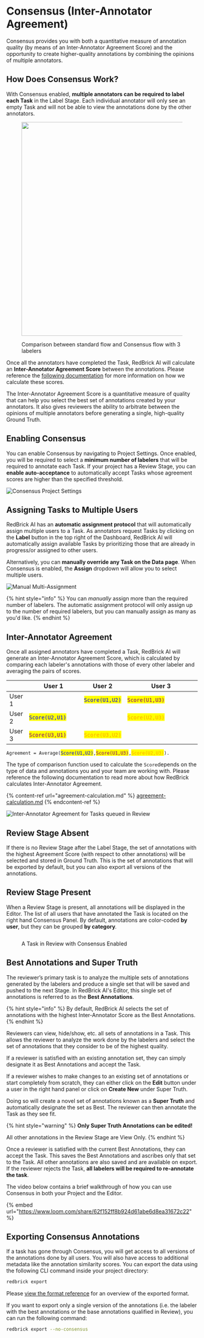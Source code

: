 # Consensus (Inter-Annotator Agreement)

Consensus provides you with both a quantitative measure of annotation quality (by means of an Inter-Annotator Agreement Score) and the opportunity to create higher-quality annotations by combining the opinions of multiple annotators.&#x20;

## How Does Consensus Work?&#x20;

With Consensus enabled, **multiple annotators can be required to label each Task** in the Label Stage. Each individual annotator will only see an empty Task and will not be able to view the annotations done by the other annotators.

<figure><img src="../../.gitbook/assets/image (24).png" alt="" width="563"><figcaption><p>Comparison between standard flow and Consensus flow with 3 labelers</p></figcaption></figure>

Once all the annotators have completed the Task, RedBrick AI will calculate an **Inter-Annotator Agreement Score** between the annotations. Please reference the [following documentation](./#inter-annotator-agreement) for more information on how we calculate these scores.

The Inter-Annotator Agreement Score is a quantitative measure of quality that can help you select the best set of annotations created by your annotators. It also gives reviewers the ability to arbitrate between the opinions of multiple annotators before generating a single, high-quality Ground Truth.&#x20;

## Enabling Consensus

You can enable Consensus by navigating to Project Settings. Once enabled, you will be required to select a **minimum number of labelers** that will be required to annotate each Task. If your project has a Review Stage, you can **enable auto-acceptance** to automatically accept Tasks whose agreement scores are higher than the specified threshold.

![Consensus Project Settings](../../.gitbook/assets/localhost\_3000\_943c97cd-58b1-4794-84d0-8b00d26f0c84\_projects\_64e8b5d9-81d3-4401-a49a-924d72916b0f\_settings.png)

## Assigning Tasks to Multiple Users

RedBrick AI has an **automatic assignment protocol** that will automatically assign multiple users to a Task. As annotators request Tasks by clicking on the **Label** button in the top right of the Dashboard, RedBrick AI will automatically assign available Tasks by prioritizing those that are already in progress/or assigned to other users. &#x20;

Alternatively, you can **manually override any Task on the Data page**. When Consensus is enabled, the **Assign** dropdown will allow you to select multiple users.

![Manual Multi-Assignment](<../../.gitbook/assets/Screen Shot 2022-08-16 at 12.03.37 PM.png>)

{% hint style="info" %}
You can _manually_ assign more than the required number of labelers. The automatic assignment protocol will only assign up to the number of required labelers, but you can manually assign as many as you'd like.&#x20;
{% endhint %}

## Inter-Annotator Agreement

Once all assigned annotators have completed a Task, RedBrick AI will generate an Inter-Annotator Agreement Score, which is calculated by comparing each labeler's annotations with those of every other labeler and averaging the pairs of scores.

<table><thead><tr><th> </th><th width="157">User 1</th><th>User 2</th><th width="250">User 3</th></tr></thead><tbody><tr><td>User 1</td><td></td><td><mark style="color:blue;"><code>Score(U1,U2)</code></mark></td><td><mark style="color:purple;"><code>Score(U1,U3)</code></mark></td></tr><tr><td>User 2</td><td><mark style="color:blue;"><code>Score(U2,U1)</code></mark></td><td></td><td><mark style="color:orange;"><code>Score(U2,U3)</code></mark></td></tr><tr><td>User 3</td><td><mark style="color:purple;"><code>Score(U3,U1)</code></mark></td><td><mark style="color:orange;"><code>Score(U3,U2)</code></mark></td><td></td></tr></tbody></table>

`Agreement = Average(`<mark style="color:blue;">`Score(U1,U2)`</mark>`,`<mark style="color:purple;">`Score(U1,U3)`</mark>`,`<mark style="color:orange;">`Score(U2,U3)`</mark>`).`

The type of comparison function used to calculate the `Score`depends on the type of data and annotations you and your team are working with. Please reference the following documentation to read more about how RedBrick calculates Inter-Annotator Agreement.

{% content-ref url="agreement-calculation.md" %}
[agreement-calculation.md](agreement-calculation.md)
{% endcontent-ref %}

![Inter-Annotator Agreement for Tasks queued in Review](<../../.gitbook/assets/Screen Shot 2022-08-16 at 12.27.55 PM.png>)

## Review Stage Absent

If there is no Review Stage after the Label Stage, the set of annotations with the highest Agreement Score (with respect to other annotations) will be selected and stored in Ground Truth. This is the set of annotations that will be exported by default, but you can also export all versions of the annotations.&#x20;

## Review Stage Present

When a Review Stage is present, all annotations will be displayed in the Editor. The list of all users that have annotated the Task is located on the right hand Consensus Panel. By default, annotations are color-coded **by user**, but they can be grouped **by category**_._

<figure><img src="../../.gitbook/assets/image (2) (2).png" alt=""><figcaption><p>A Task in Review with Consensus Enabled</p></figcaption></figure>

## Best Annotations and Super Truth

The reviewer’s primary task is to analyze the multiple sets of annotations generated by the labelers and produce a single set that will be saved and pushed to the next Stage. In RedBrick AI's Editor, this single set of annotations is referred to as the **Best Annotations**.

{% hint style="info" %}
By default, RedBrick AI selects the set of annotations with the highest Inter-Annotator Score as the Best Annotations.
{% endhint %}

Reviewers can view, hide/show, etc. all sets of annotations in a Task. This allows the reviewer to analyze the work done by the labelers and select the set of annotations that they consider to be of the highest quality.

If a reviewer is satisfied with an existing annotation set, they can simply designate it as Best Annotations and accept the Task.

If a reviewer wishes to make changes to an existing set of annotations or start completely from scratch, they can either click on the **Edit** button under a user in the right hand panel or click on **Create New** under Super Truth.&#x20;

Doing so will create a novel set of annotations known as a **Super Truth** and automatically designate the set as Best. The reviewer can then annotate the Task as they see fit.

{% hint style="warning" %}
**Only Super Truth Annotations can be edited!**&#x20;

All other annotations in the Review Stage are View Only.
{% endhint %}

Once a reviewer is satisfied with the current Best Annotations, they can accept the Task. This saves the Best Annotations and ascribes only that set to the Task. All other annotations are also saved and are available on export. If the reviewer rejects the Task, **all labelers will be required to re-annotate the task**.

The video below contains a brief walkthrough of how you can use Consensus in both your Project and the Editor.&#x20;

{% embed url="https://www.loom.com/share/62f152ff8b924d61abe6d8ea31672c22" %}

## Exporting Consensus Annotations

If a task has gone through Consensus, you will get access to all versions of the annotations done by all users. You will also have access to additional metadata like the annotation similarity scores. You can export the data using the following CLI command inside your project directory:

```bash
redbrick export 
```

Please [view the format reference](../../python-sdk/formats/full-format-reference.md#consensus-export) for an overview of the exported format.

If you want to export only a single version of the annotations (i.e. the labeler with the best annotations or the base annotations qualified in Review), you can run the following command:

```bash
redbrick export --no-consensus
```
